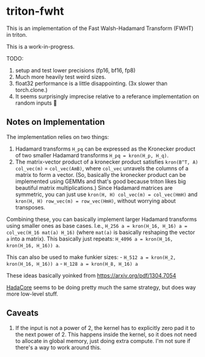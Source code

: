 # triton-fwht

This is an implementation of the Fast Walsh-Hadamard Transform (FWHT)
in triton.

This is a work-in-progress.

TODO:
1. setup and test lower precisions (fp16, bf16, fp8)
2. Much more heavily test weird sizes. 
3. float32 performance is a little disappointing. (3x slower than torch.clone.)
4. It seems surprisingly imprecise relative to a referance implementation on random inputs :shrug:

## Notes on Implementation

The implementation relies on two things:
1. Hadamard transforms `H_pq` can be expressed as the
   Kronecker product of two smaller Hadamard transforms `H_pq = kron(H_p, H_q)`.
2. The matrix-vector product of a kronecker product satisfies 
   `kron(B^T, A) col_vec(m)` = `col_vec(AmB)`, where `col_vec` unravels 
   the columns of a matrix to form a vector. (So, basically the kronecker 
   product can be implemented using GEMMs and that's good because triton likes
   big beautiful matrix multiplications.) Since Hadamard matrices are symmetric, you can just
   use `kron(H, H) col_vec(m) = col_vec(HmH)` and `kron(H, H) row_vec(m) = row_vec(HmH)`, 
   without worrying about transposes.

Combining these, you can basically implement larger Hadamard transforms using
smaller ones as base cases. I.e., `H_256 a = kron(H_16, H_16) a = col_vec(H_16 mat(a) H_16)`
(where `mat(a)` is basically reshaping the vector `a` into a matrix). This basically just
repeats: `H_4096 a = kron(H_16, kron(H_16, H_16)) a`.

This can also be used to make funkier sizes: 
    - `H_512 a = kron(H_2, kron(H_16, H_16)) a`
    - `H_128 a = kron(H_8, H_16) a`

These ideas basically yoinked from https://arxiv.org/pdf/1304.7054 

[HadaCore](https://arxiv.org/pdf/2412.08832v1) seems to be doing pretty much the same strategy, but does way more low-level stuff.

## Caveats

1. If the input is not a power of 2, the kernel has to explicitly zero pad it to the next power of 2. This happens inside the kernel, so it does not need to allocate in global memory, just doing extra compute. I'm not sure if there's a way to work around this.